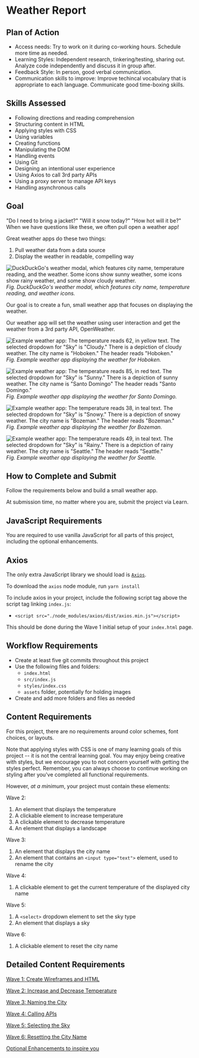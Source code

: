 # Weather Report

## Plan of Action
- Access needs: Try to work on it during co-working hours. Schedule more time as needed. 
- Learning Styles: Independent research, tinkering/testing, sharing out. Analyze code independently and discuss it in group after.
- Feedback Style: In person, good verbal communication. 
- Communication skills to improve: Improve techincal vocabulary that is appropriate to each language. Communicate good time-boxing skills. 

## Skills Assessed

- Following directions and reading comprehension
- Structuring content in HTML
- Applying styles with CSS
- Using variables
- Creating functions
- Manipulating the DOM
- Handling events
- Using Git
- Designing an intentional user experience
- Using Axios to call 3rd party APIs
- Using a proxy server to manage API keys
- Handling asynchronous calls

## Goal

"Do I need to bring a jacket?" "Will it snow today?" "How hot will it be?" When we have questions like these, we often pull open a weather app!

Great weather apps do these two things:

1. Pull weather data from a data source
1. Display the weather in readable, compelling way

![DuckDuckGo's weather modal, which features city name, temperature reading, and the weather. Some icons show sunny weather, some icons show rainy weather, and some show cloudy weather.](ada-project-docs/assets/example-duckduckgo.png)  
_Fig. DuckDuckGo's weather modal, which features city name, temperature reading, and weather icons._

Our goal is to create a fun, small weather app that focuses on displaying the weather.

Our weather app will set the weather using user interaction and get the weather from a 3rd party API, OpenWeather.

![Example weather app: The temperature reads 62, in yellow text. The selected dropdown for "Sky" is "Cloudy." There is a depiction of cloudy weather. The city name is "Hoboken." The header reads "Hoboken."](ada-project-docs/assets/cloudy-62.png)  
_Fig. Example weather app displaying the weather for Hoboken._

![Example weather app: The temperature reads 85, in red text. The selected dropdown for "Sky" is "Sunny." There is a depiction of sunny weather. The city name is "Santo Domingo" The header reads "Santo Domingo."](ada-project-docs/assets/santo-domingo-85.png)  
_Fig. Example weather app displaying the weather for Santo Domingo._

![Example weather app: The temperature reads 38, in teal text. The selected dropdown for "Sky" is "Snowy." There is a depiction of snowy weather. The city name is "Bozeman." The header reads "Bozeman."](ada-project-docs/assets/snow-38.png)  
_Fig. Example weather app displaying the weather for Bozeman._

![Example weather app: The temperature reads 49, in teal text. The selected dropdown for "Sky" is "Rainy." There is a depiction of rainy weather. The city name is "Seattle." The header reads "Seattle."](ada-project-docs/assets/rainy-49.png)  
_Fig. Example weather app displaying the weather for Seattle._

## How to Complete and Submit

Follow the requirements below and build a small weather app.

At submission time, no matter where you are, submit the project via Learn.

## JavaScript Requirements

You are required to use vanilla JavaScript for all parts of this project, including the optional enhancements.

## Axios
The only extra JavaScript library we should load is [`Axios`](https://axios-http.com/docs/intro).

To download the `axios` node module, run `yarn install`

To include axios in your project, include the following script tag above the script tag linking `index.js`:
- `<script src="./node_modules/axios/dist/axios.min.js"></script>`

This should be done during the Wave 1 initial setup of your `index.html` page.

## Workflow Requirements

- Create at least five git commits throughout this project
- Use the following files and folders:
  - `index.html`
  - `src/index.js`
  - `styles/index.css`
  - `assets` folder, potentially for holding images
- Create and add more folders and files as needed

## Content Requirements

For this project, there are no requirements around color schemes, font choices, or layouts. 

Note that applying styles with CSS is one of many learning goals of this project -- it is not the central learning goal. You may enjoy being creative with styles, but we encourage you to not concern yourself with getting the styles perfect. Remember, you can always choose to continue working on styling after you've completed all functional requirements. 

However, _at a minimum_, your project must contain these elements:

Wave 2:

1. An element that displays the temperature
1. A clickable element to increase temperature
1. A clickable element to decrease temperature
1. An element that displays a landscape

Wave 3:

1. An element that displays the city name
1. An element that contains an `<input type="text">` element, used to rename the city

Wave 4:

1. A clickable element to get the current temperature of the displayed city name

Wave 5:

1. A `<select>` dropdown element to set the sky type
1. An element that displays a sky

Wave 6:

1. A clickable element to reset the city name

## Detailed Content Requirements

[Wave 1: Create Wireframes and HTML](./ada-project-docs/wave-01.md)

[Wave 2: Increase and Decrease Temperature](./ada-project-docs/wave-02.md)

[Wave 3: Naming the City](./ada-project-docs/wave-03.md)

[Wave 4: Calling APIs](./ada-project-docs/wave-04.md)

[Wave 5: Selecting the Sky](./ada-project-docs/wave-05.md)

[Wave 6: Resetting the City Name](./ada-project-docs/wave-06.md)

[Optional Enhancements to inspire you](./ada-project-docs/optional-enhancements.md)
